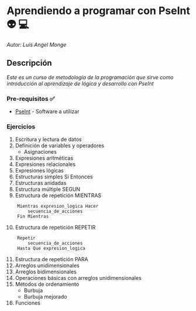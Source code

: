 # Aprendiendo a programar con PseInt :alien: :computer: 

_Autor: Luis Angel Monge_

## Descripción

_Este es un curso de metodología de la programación que sirve como introducción al aprendizaje de lógica y desarrollo con PseInt_

### Pre-requisitos :white_check_mark:

* [PseInt](http://pseint.sourceforge.net/) - Software a utilizar


### Ejercicios
1. Escritura y lectura de datos
2. Definición de variables y operadores
    * Asignaciones
3. Expresiones aritméticas
4. Expresiones relacionales
5. Expresiones lógicas
6. Estructuras simples Si Entonces
7. Estructuras anidadas 
8. Estructura múltiple SEGUN
9. Estructura de repetición MIENTRAS


```PseInt
	Mientras expresion_logica Hacer
		secuencia_de_acciones
	Fin Mientras
```


10. Estructura de repetición REPETIR

```PseInt
	Repetir
		secuencia_de_acciones
	Hasta Que expresion_logica

```

11. Estructura de repetición PARA
12. Arreglos unidimensionales
13. Arreglos bidimensionales
14. Operaciones básicas con arreglos unidimensionales
15. Métodos de ordenamiento
    * Burbuja
    * Burbuja mejorado
16. Funciones


